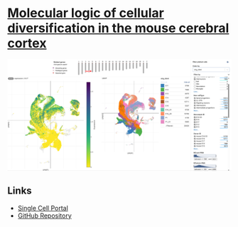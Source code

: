 # [Molecular logic of cellular diversification in the mouse cerebral cortex](https://www.nature.com/articles/s41586-021-03670-5#data-availability)

![Molecular logic screenshot](paper_abstract.png)

## Links
- [Single Cell Portal](https://singlecell.broadinstitute.org/single_cell/study/SCP1290/molecular-logic-of-cellular-diversification-in-the-mammalian-cerebral-cortex)
- [GitHub Repository](https://github.com/ehsanhabibi/MolecularLogicMouseNeoCortex)
